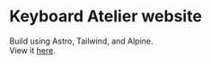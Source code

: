 # Keyboard Atelier website

Build using Astro, Tailwind, and Alpine.  
View it [here](kbatelier.org).  
